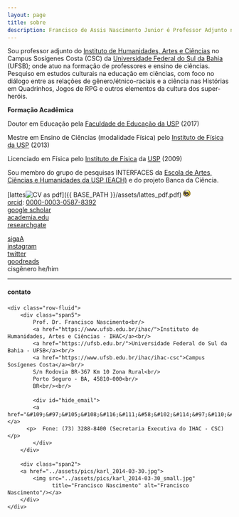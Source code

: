 ```yaml
---
layout: page
title: sobre
description: Francisco de Assis Nascimento Junior é Professor Adjunto no Campus Sosígenes Costa da Universidade Federal do Sul da Bahia, em Porto Seguro (BA); onde atua na formação de professores e pesquisa as relações entre identidade de gênero/relações étnico-raciais no Ensino de Ciências através das Histórias em Quadrinhos de Super-Heróis
---
```


Sou professor adjunto do [Instituto de Humanidades, Artes e Ciências](https://www.ufsb.edu.br/ihac/) no Campus Sosígenes Costa (CSC) da [Universidade Federal do Sul da Bahia](https://ufsb.edu.br/) (UFSB); onde atuo na formação de professores e ensino de ciências. Pesquiso em estudos culturais na educação em ciências, com foco no diálogo entre as relações de gênero/étnico-raciais e a ciência nas Histórias em Quadrinhos, Jogos de RPG e outros elementos da cultura dos super-heróis.

**Formação Acadêmica**

Doutor em Educação pela [Faculdade de Educação da USP](http://www4.fe.usp.br/) (2017)

Mestre em Ensino de Ciências (modalidade Física) pelo [Instituto de Física da USP](http://portal.if.usp.br/cpgi/) (2013)

Licenciado em Física pelo [Instituto de Física](http://portal.if.usp.br/ifusp/) da [USP](https://www5.usp.br/)	(2009)

Sou membro do grupo de pesquisas INTERFACES da [Escola de Artes, Ciências e Humanidades da USP (EACH)](http://www5.each.usp.br/) e do projeto Banca da Ciência.


[lattes![CV as pdf](icons16/pdf-icon.png)]({{ BASE_PATH }}/assets/lattes_pdf.pdf) [![lattes](icons16/lattes-icon.png)](http://lattes.cnpq.br/1942359141745184)<br/>
[orcid](https://orcid.org): [0000-0003-0587-8392](https://orcid.org/0000-0003-0587-8392)<br/>
[google scholar](https://scholar.google.com.br/citations?user=H8peemwAAAAJ&hl=en)<br/>
[academia.edu](https://ufsb.academia.edu/FranciscoNascimento)<br/>
[researchgate](https://www.researchgate.net/profile/Francisco_Nascimento24)<br/>
<!-- [impactstory](https://impactstory.org/u/0000-0002-4914-6671)<br/> -->
[sigaA](https://sig.ufsb.edu.br/sigaa/public/docente/portal.jsf?siape=1085938) <br/>
[instagram](https://www.instagram.com/itxesco) <br/>
[twitter](https://twitter.com/itxesco)  
[goodreads](https://www.goodreads.com/user/show/51497119-francisco-nascimento)  
cisgênero
he/him

---

<div class="container">
<h4><a name="contact"></a>contato</h4>

    <div class="row-fluid">
        <div class="span5">
            Prof. Dr. Francisco Nascimento<br/>
            <a href="https://www.ufsb.edu.br/ihac/">Instituto de Humanidades, Artes e Ciências - IHAC</a><br/>
            <a href="https://ufsb.edu.br/">Universidade Federal do Sul da Bahia - UFSB</a><br/>
            <a href="https://www.ufsb.edu.br/ihac/ihac-csc">Campus Sosígenes Costa</a><br/>
            S/n Rodovia BR-367 Km 10 Zona Rural<br/>
            Porto Seguro - BA, 45810-000<br/>
            BR<br/><br/>

            <div id="hide_email">
            <a href="&#109;&#97;&#105;&#108;&#116;&#111;&#58;&#102;&#114;&#97;&#110;&#99;&#105;&#115;&#99;&#111;&#46;&#97;&#115;&#115;&#105;&#115;&#64;&#103;&#102;&#101;&#46;&#117;&#102;&#115;&#98;&#46;&#101;&#100;&#117;&#46;&#98;&#114;">&#102;&#114;&#97;&#110;&#99;&#105;&#115;&#99;&#111;&#46;&#97;&#115;&#115;&#105;&#115;&#64;&#103;&#102;&#101;&#46;&#117;&#102;&#115;&#98;&#46;&#101;&#100;&#117;&#46;&#98;&#114;</a>
          <p>  Fone: (73) 3288-8400 (Secretaria Executiva do IHAC - CSC) </p>
            </div>
        </div>

        <div class="span2">
        <a href="../assets/pics/karl_2014-03-30.jpg">
            <img src="../assets/pics/karl_2014-03-30_small.jpg"
                  title="Francisco Nascimento" alt="Francisco Nascimento"/></a>
        </div>
    </div>
</div>
